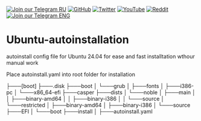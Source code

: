 [![Join our Telegram RU](https://img.shields.io/badge/Telegram-RU-03A500?style=for-the-badge&logo=telegram&logoColor=white&labelColor=blue&color=red)](https://t.me/hidden_coding)
[![GitHub](https://img.shields.io/badge/GitHub-181717?style=for-the-badge&logo=github&logoColor=white)](https://github.com/aero25x)
[![Twitter](https://img.shields.io/badge/Twitter-1DA1F2?style=for-the-badge&logo=x&logoColor=white)](https://x.com/aero25x)
[![YouTube](https://img.shields.io/badge/YouTube-FF0000?style=for-the-badge&logo=youtube&logoColor=white)](https://www.youtube.com/@flaming_chameleon)
[![Reddit](https://img.shields.io/badge/Reddit-FF3A00?style=for-the-badge&logo=reddit&logoColor=white)](https://www.reddit.com/r/HiddenCode/)
[![Join our Telegram ENG](https://img.shields.io/badge/Telegram-EN-03A500?style=for-the-badge&logo=telegram&logoColor=white&labelColor=blue&color=red)](https://t.me/hidden_coding_en)


# Ubuntu-autoinstallation



autoinstall config file for Ubuntu 24.04 for ease and fast installtation wthour manual work

Place autoinstall.yaml into root folder for installation

├───[boot]
├───.disk
├───boot
│   └───grub
│       ├───fonts
│       ├───i386-pc
│       └───x86_64-efi
├───casper
├───dists
│   └───noble
│       ├───main
│       │   ├───binary-amd64
│       │   ├───binary-i386
│       │   └───source
│       └───restricted
│           ├───binary-amd64
│           ├───binary-i386
│           └───source
├───EFI
│   └───boot
├───install
│
├───autoinstall.yaml
